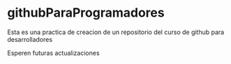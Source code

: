 # githubParaProgramadores
Esta es una practica de creacion de un repositorio del curso de github para desarrolladores

Esperen futuras actualizaciones
